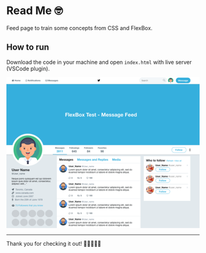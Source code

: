 # Read Me 🤓
Feed page to train some concepts from CSS and FlexBox.

## How to run
Download the code in your machine and open `index.html` with live server (VSCode plugin).

![screen-shot](./public/screen-shot.png)

---

Thank you for checking it out!
👨🏻‍💻👍🏼
